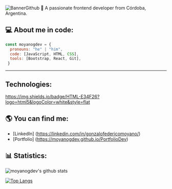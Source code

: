 ![BannerGithub](https://user-images.githubusercontent.com/100478270/189510985-919dcd88-0f7f-4278-a3fb-628111cb7ef7.png)
:man: A passionate frontend developer from Córdoba, Argentina.


## 💻 About me in code:
```js
const moyanogdev = {
  pronouns: "he" | "him",
  code: [JavaScript, HTML, CSS],
  tools: [Bootstrap, React, Git],
 }
 ```
 
 ---

## Technologies:
https://img.shields.io/badge/HTML-E34F26?logo=html5&logoColor=white&style=flat

## :earth_americas: You can find me:
- [LinkedIn] (https://linkedin.com/in/gonzalofedericomoyano/)
- [Portfolio] (https://moyanogdev.github.io/PortfolioDev)

## :bar_chart: Statistics:
![moyanogdev's github stats](https://github-readme-stats.vercel.app/api?username=moyanogdev&theme=tokyonight)

[![Top Langs](https://github-readme-stats.vercel.app/api/top-langs/?username=moyanogdev&theme=tokyonight)](https://github.com/moyanogdev/github-readme-stats)

<!--
**Moyanogdev/Moyanogdev** is a ✨ _special_ ✨ repository because its `README.md` (this file) appears on your GitHub profile.

Here are some ideas to get you started:

- 🔭 I’m currently working on ...
- 🌱 I’m currently learning ...
- 👯 I’m looking to collaborate on ...
- 🤔 I’m looking for help with ...
- 💬 Ask me about ...
- 📫 How to reach me: ...
- 😄 Pronouns: ...
- ⚡ Fun fact: ...
-->
